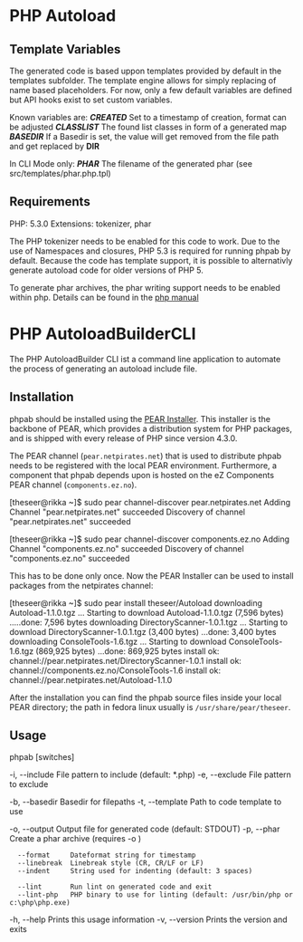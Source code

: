 PHP Autoload
============

Template Variables
------------------

The generated code is based uppon templates provided by default in the templates subfolder. The template engine
allows for simply replacing of name based placeholders. For now, only a few default variables are defined but API hooks exist
to set custom variables.

Known variables are:
    ___CREATED___     Set to a timestamp of creation, format can be adjusted
    ___CLASSLIST___   The found list classes in form of a generated map
    ___BASEDIR___     If a Basedir is set, the value will get removed from the file path and get replaced by __DIR__

In CLI Mode only:
   ___PHAR___         The filename of the generated phar (see src/templates/phar.php.tpl)


Requirements
------------

PHP: 5.3.0
Extensions: tokenizer, phar

The PHP tokenizer needs to be enabled for this code to work. Due to the use of Namespaces and closures, PHP 5.3 is required for running phpab
by default. Because the code has template support, it is possible to alternativly generate autoload code for older versions of PHP 5.

To generate phar archives, the phar writing support needs to be enabled within php. Details can be found in the [php manual](http://php.net/manual/en/phar.configuration.php)


PHP AutoloadBuilderCLI
======================

The PHP AutoloadBuilder CLI ist a command line application to automate the process of generating an autoload include file.


Installation
------------

phpab should be installed using the [PEAR Installer](http://pear.php.net/). This installer is the backbone of PEAR, which provides a distribution
system for PHP packages, and is shipped with every release of PHP since version 4.3.0.

The PEAR channel (`pear.netpirates.net`) that is used to distribute phpab needs to be registered with the local PEAR environment.
Furthermore, a component that phpab depends upon is hosted on the eZ Components PEAR channel (`components.ez.no`).

   [theseer@rikka ~]$ sudo pear channel-discover pear.netpirates.net
   Adding Channel "pear.netpirates.net" succeeded
   Discovery of channel "pear.netpirates.net" succeeded

   [theseer@rikka ~]$ sudo pear channel-discover components.ez.no
   Adding Channel "components.ez.no" succeeded
   Discovery of channel "components.ez.no" succeeded

This has to be done only once. Now the PEAR Installer can be used to install packages from the netpirates channel:

   [theseer@rikka ~]$ sudo pear install theseer/Autoload
   downloading Autoload-1.1.0.tgz ...
   Starting to download Autoload-1.1.0.tgz (7,596 bytes)
   .....done: 7,596 bytes
   downloading DirectoryScanner-1.0.1.tgz ...
   Starting to download DirectoryScanner-1.0.1.tgz (3,400 bytes)
   ...done: 3,400 bytes
   downloading ConsoleTools-1.6.tgz ...
   Starting to download ConsoleTools-1.6.tgz (869,925 bytes)
   ...done: 869,925 bytes
   install ok: channel://pear.netpirates.net/DirectoryScanner-1.0.1
   install ok: channel://components.ez.no/ConsoleTools-1.6
   install ok: channel://pear.netpirates.net/Autoload-1.1.0

After the installation you can find the phpab source files inside your local PEAR directory; the path in fedora linux 
usually is `/usr/share/pear/theseer`.



Usage
-----

phpab [switches] <directory>

  -i, --include    File pattern to include (default: *.php)
  -e, --exclude    File pattern to exclude

  -b, --basedir    Basedir for filepaths
  -t, --template   Path to code template to use

  -o, --output     Output file for generated code (default: STDOUT)
  -p, --phar       Create a phar archive (requires -o )

      --format     Dateformat string for timestamp
      --linebreak  Linebreak style (CR, CR/LF or LF)
      --indent     String used for indenting (default: 3 spaces)

      --lint       Run lint on generated code and exit
      --lint-php   PHP binary to use for linting (default: /usr/bin/php or c:\php\php.exe)

  -h, --help       Prints this usage information
  -v, --version    Prints the version and exits
